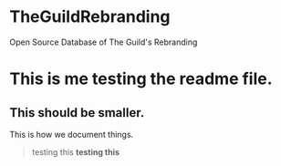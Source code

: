 # TheGuildRebranding
Open Source Database of The Guild's Rebranding

# This is me testing the readme file.
## This should be smaller.


This is how we document things.
> testing this
**testing this**
